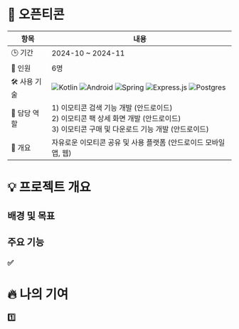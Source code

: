 # 📱 오픈티콘

| 항목          | 내용 |
|--------------|------|
| 🕒 기간      | 2024-10 ~ 2024-11 |
| 👥 인원      | 6명 |
| 🛠 사용 기술 | <img src="https://img.shields.io/badge/kotlin-%237F52FF.svg?style=for-the-badge&logo=kotlin&logoColor=white" alt="Kotlin"/> <img src="https://img.shields.io/badge/Android-3DDC84?style=for-the-badge&logo=android&logoColor=white" alt="Android"/> <img src="https://img.shields.io/badge/spring-%236DB33F.svg?style=for-the-badge&logo=spring&logoColor=white" alt="Spring"/> <img src="https://img.shields.io/badge/express.js-%23404d59.svg?style=for-the-badge&logo=express&logoColor=%2361DAFB" alt="Express.js"/> <img src="https://img.shields.io/badge/postgres-%23316192.svg?style=for-the-badge&logo=postgresql&logoColor=white" alt="Postgres"/> |
| 🎯 담당 역할 | 1) 이모티콘 검색 기능 개발 (안드로이드)<br/>2) 이모티콘 팩 상세 화면 개발 (안드로이드)<br/>3) 이모티콘 구매 및 다운로드 기능 개발 (안드로이드) |
| 📖 개요      | 자유로운 이모티콘 공유 및 사용 플랫폼 (안드로이드 모바일 앱, 웹) |

# 💡 프로젝트 개요
## 배경 및 목표
## 주요 기능
### ✅

# 🔥 나의 기여
### 1️⃣
